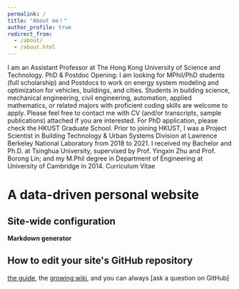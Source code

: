 ```yaml
---
permalink: /
title: "About me！"
author_profile: true
redirect_from: 
  - /about/
  - /about.html
---
```


I am an Assistant Professor at The Hong Kong University of Science and Technology.
PhD & Postdoc Opening: I am looking for MPhil/PhD students (full scholarship) and Postdocs to work on energy system modeling and optimization for vehicles, buildings, and cities. Students in building science, mechanical engineering, civil engineering, automation, applied mathematics, or related majors with proficient coding skills are welcome to apply. Please feel free to contact me with CV (and/or transcripts, sample publications) attached if you are interested. For PhD application, please check the HKUST Graduate School.
Prior to joining HKUST, I was a Project Scientist in Building Technology & Urban Systems Division at Lawrence Berkeley National Laboratory from 2018 to 2021. I received my Bachelor and Ph.D. at Tsinghua University, supervised by Prof. Yingxin Zhu and Prof. Borong Lin; and my M.Phil degree in Department of Engineering at University of Cambridge in 2014.
Curriculum Vitae

A data-driven personal website
======

Site-wide configuration
------
**Markdown generator**

How to edit your site's GitHub repository
------

 [the guide](https://academicpages.github.io/markdown/), the [growing wiki](https://github.com/academicpages/academicpages.github.io/wiki), and you can always [ask a question on GitHub]
